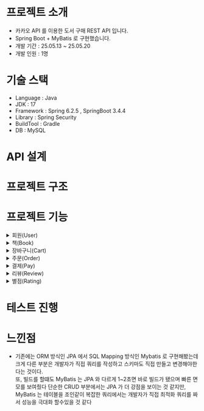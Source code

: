 # 프로젝트 소개

- 카카오 API 를 이용한 도서 구매 REST API 입니다.
- Spring Boot + MyBatis 로 구현했습니다.
- 개발 기간 : 25.05.13 ~ 25.05.20
- 개발 인원 : 1명

# 기술 스택

- Language : Java
- JDK : 17
- Framework : Spring 6.2.5 , SpringBoot 3.4.4
- Library :  Spring Security
- BuildTool : Gradle
- DB : MySQL

# API 설계

# 프로젝트 구조


# 프로젝트 기능

<details>
<summary>회원(User)</summary>

- 내 정보 조회
- 회원 단건 조회
- 회원 전체 조회
- 회원 가입
- 로그인
- 회원 정보 수정
- 회원 탈퇴
- 회원 삭제

</details>

<details>
<summary>책(Book)</summary>

- 책 단건 조회
- 책 전체 조회
- 책 생성
- 책 수정
- 책 삭제

</details>

<details>
<summary>장바구니(Cart)</summary>

- 장바구니 전체 조회
- 장바구니 단건 조회
- 현재 내가 담은 장바구니 조회
- 장바구니 생성
- 장바구니 수정
- 장바구니 삭제

</details>

<details>
<summary>주문(Order)</summary>

- 주문 단건 조회
- 주문 전체 조회
- 현재 내가 주문한 주문 조회
- 주문 생성<br>
    + 회원의 장바구니에 존재하고 있는 책에서만 주문 생성이 가능하며, 주문생성이 완료 될 경우에 장바구니 정보는 삭제시킵니다.<br>
    + 장바구니 품목 개수보다 더 많이 주문 할 경우 예외가 발생합니다.<br>
    + 회원은 주문을 생성할떄 원하는 마일리지 만큼 사용할수있으며 가지고 있는 마일리지 보다 많은 마일리지를 입력하면 예외가 발생합니다<br>

- 주문 취소<br>
    + 회원은 주문 상태가 PENDING, COMPLETE 일때만 주문 취소가 가능하다<br>
    + FAIL, CANCEL 일때는 예외가 발생한다<br>

</details>

<details>
<summary>결제(Pay)</summary>

- 결제 단건 조회
- 결제 전체 조회
- 내가 결제한 결제 조회
- 결제 생성
- 결제 취소<br>
    + 결제 상태가 COMPLETE 일때만 결제 취소가 가능하다<br>
    + FAIL, CANCEL 일때는 예외가 발생한다<br>

</details>


<details>
<summary>리뷰(Review)</summary>

+회원은 구매한 책에 대해서 리뷰를 남길 수 있으며, 리뷰를 작성할떄 별점(Rating)이 1:1 로 생성된다<br>

- 리뷰 단건 조회
- 리뷰 전체 조회
- 내가 등록한 리뷰 조회
- 리뷰 생성
- 리뷰 수정
- 리뷰 삭제

</details>

<details>
<summary>별점(Rating)</summary>

- 책 별점 그룹 조회
- 책 평균 별점 조회
- 특정 사용자의 책 별점 조회

</details>

# 테스트 진행

# 느낀점

- 기존에는 ORM 방식인 JPA 에서 SQL Mapping 방식인 Mybatis 로 구현해봤는데 크게 다른 부분은 개발자가 직접 쿼리를 작성하고 스키마도 직접 만들고 변경해야한다는 것이다.<br>
  또, 빌드를 할떄도 MyBatis 는 JPA 와 다르게 1~2초면 바로 빌드가 됐으며 빠른 면모를 보여줬다
  단순한 CRUD 부분에서는 JPA 가 더 강점을 보이는 것 같지만,<br>
  MyBatis 는 테이블을 조인같이 복잡한 쿼리에서는 개발자가 직접 최적화 쿼리를 짜서 성능을 극대화 할수있을 것 같다



